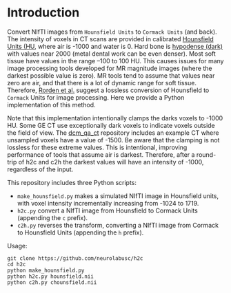 # Introduction

Convert NIfTI images from `Hounsfield Units` to `Cormack Units` (and back). The intensity of voxels in CT scans are provided in calibrated [Hounsfield Units (HU](https://radiopaedia.org/articles/hounsfield-unit?lang=us), where air is -1000 and water is 0. Hard bone is [hypodense (dark)](https://www.stritch.luc.edu/lumen/meded/radio/curriculum/structure/imaging_tables_2013.htm) with values near 2000 (metal dental work can be even denser). Most soft tissue have values in the range –100 to 100 HU. This causes issues for many image processing tools developed for MR magnitude images (where the darkest possible value is zero). MR tools tend to assume that values near zero are air, and that there is a lot of dynamic range for soft tissue. Therefore, [Rorden et al.](https://pubmed.ncbi.nlm.nih.gov/22440645/) suggest a lossless conversion of Hounsfield to `Cormack` Units for image processing. Here we provide a Python implementation of this method.

Note that this implementation intentionally clamps the darks voxels to -1000 HU. Some GE CT use exceptionally dark voxels to indicate voxels outside the field of view. The [dcm_qa_ct](https://github.com/neurolabusc/dcm_qa_ct) repository includes an example CT where unsampled voxels have a value of -1500. Be aware that the clamping is not lossless for these extreme values. This is intentional, improving performance of tools that assume air is darkest. Therefore, after a round-trip of h2c and c2h the darkest values will have an intensity of -1000, regardless of the input.

This repository includes three Python scripts:

 - `make_hounsfield.py` makes a simulated NIfTI image in Hounsfield units, with voxel intensity incrementally increasing from -1024 to 1719.
 - `h2c.py` convert a NIfTI image from Hounsfield to Cormack Units (appending the `c` prefix).
 - `c2h.py` reverses the transform, converting a NIfTI image from Cormack to Hounsfield Units (appending the `h` prefix).
 
Usage:

```
git clone https://github.com/neurolabusc/h2c
cd h2c
python make_hounsfield.py
python h2c.py hounsfield.nii 
python c2h.py chounsfield.nii
```
